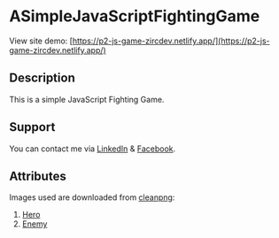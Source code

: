 # ASimpleJavaScriptFightingGame
View site demo: [https://p2-js-game-zircdev.netlify.app/](https://p2-js-game-zircdev.netlify.app/)

## Description
This is a simple JavaScript Fighting Game.

## Support
You can contact me via [LinkedIn](https://www.linkedin.com/in/cx31-uiuxdev/) & [Facebook](https://www.facebook.com/zircitsolutions).

## Attributes
Images used are downloaded from [cleanpng](https://www.cleanpng.com/):
  1. [Hero](https://www.cleanpng.com/png-sprite-game-animation-2d-computer-graphics-heroic-1533374/)
  2. [Enemy](https://www.cleanpng.com/png-sprite-animated-film-unity-animaatio-clip-art-unit-3508426/)
